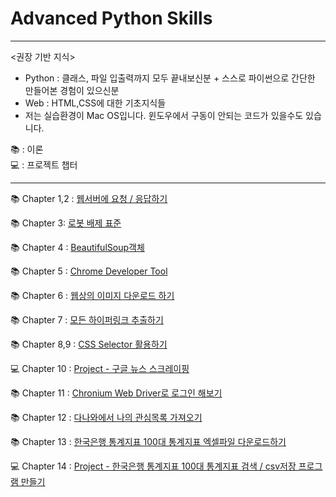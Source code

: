 # Advanced Python Skills
***

<권장 기반 지식>

- Python : 클래스, 파일 입출력까지 모두 끝내보신분 + 스스로 파이썬으로 간단한 만들어본 경험이 있으신분
- Web : HTML,CSS에 대한 기초지식들  
- 저는 실습환경이 Mac OS입니다. 윈도우에서 구동이 안되는 코드가 있을수도 있습니다.

📚 : 이론<br>
💻 : 프로젝트 챕터
***

📚 Chapter 1,2 : [웹서버에 요청 / 응답하기](https://github.com/J-hoplin1/100_PythonProblem_for_working_level_staff/blob/main/Markdowns/ch1_2.md)

📚 Chapter 3: [로봇 배제 표준](https://github.com/J-hoplin1/100_PythonProblem_for_working_level_staff/blob/main/Markdowns/ch3.md)

📚 Chapter 4 : [BeautifulSoup객체](https://github.com/J-hoplin1/100_PythonProblem_for_working_level_staff/blob/main/Markdowns/ch4.md)

📚 Chapter 5 : [Chrome Developer Tool](https://github.com/J-hoplin1/100_PythonProblem_for_working_level_staff/blob/main/Markdowns/ch5.md)

📚 Chapter 6 : [웹상의 이미지 다운로드 하기](https://github.com/J-hoplin1/100_PythonProblem_for_working_level_staff/blob/main/Markdowns/ch6.md)

📚 Chapter 7 : [모든 하이퍼링크 추출하기](https://github.com/J-hoplin1/Useful_Python_Skills/blob/main/Markdowns/ch7.md)

📚 Chapter 8,9 : [CSS Selector 활용하기](https://github.com/J-hoplin1/Useful_Python_Skills/blob/main/Markdowns/ch8_9.md)

💻 Chapter 10 : [Project - 구글 뉴스 스크레이핑](https://github.com/J-hoplin1/Useful_Python_Skills/blob/main/Markdowns/ch10.md)

📚 Chapter 11 : [Chronium Web Driver로 로그인 해보기](https://github.com/J-hoplin1/Useful_Python_Skills/blob/main/Markdowns/ch11.md)

📚 Chapter 12 : [다나와에서 나의 관심목록 가져오기](https://github.com/J-hoplin1/Useful_Python_Skills/blob/main/Markdowns/ch12.md)

📚 Chapter 13 : [한국은행 통계지표 100대 통계지표 엑셀파일 다운로드하기](https://github.com/J-hoplin1/Useful_Python_Skills/blob/main/Markdowns/ch13.md)

💻 Chapter 14 : [Project - 한국은행 통계지표 100대 통계지표 검색 / csv저장 프로그램 만들기](https://github.com/J-hoplin1/Useful_Python_Skills/blob/main/Markdowns/ch14.md)
